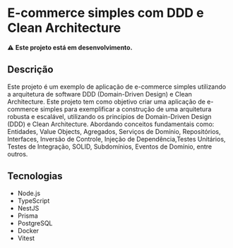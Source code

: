 # E-commerce simples com DDD e Clean Architecture

⚠️ **Este projeto está em desenvolvimento.**

## Descrição

Este projeto é um exemplo de aplicação de e-commerce simples utilizando a arquitetura de software DDD (Domain-Driven Design) e Clean Architecture.
Este projeto tem como objetivo criar uma aplicação de e-commerce simples para exemplificar a construção de uma arquitetura robusta e escalável, utilizando os princípios de Domain-Driven Design (DDD) e Clean Architecture. Abordando conceitos fundamentais como: Entidades, Value Objects, Agregados, Serviços de Domínio, Repositórios, Interfaces, Inversão de Controle, Injeção de Dependência,Testes Unitários, Testes de Integração, SOLID, Subdomínios, Eventos de Domínio, entre outros. 

## Tecnologias

- Node.js
- TypeScript
- NestJS
- Prisma
- PostgreSQL
- Docker
- Vitest
